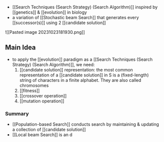 - [[Search Techniques (Search Strategy) (Search Algorithm)]] inspired by [[genetics]] & [[evolution]] in biology
- a variation of [[Stochastic beam Search]] that generates every [[successor(s)]] using 2 [[candidate solution]]

![[Pasted image 20231023181930.png]]

## Main Idea
- to apply the [[evolution]] paradigm as a [[Search Techniques (Search Strategy) (Search Algorithm)]], we need:
	1. [[candidate solution]] representation: the most common representation of a [[candidate solution]] in S is a (fixed-length) string of characters in a finite alphabet. They are also called chromosomes
	2. [[fitness]]
	3. [[crossover operation]]
	4. [[mutation operation]]

### Summary
- [[Population-based Search]] conducts search by maintaining & updating a collection of [[candidate solution]]
- [[Local beam Search]] is an d